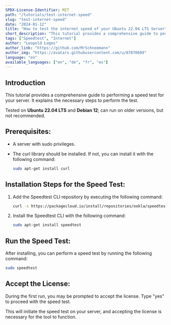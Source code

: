 ```yaml
---
SPDX-License-Identifier: MIT
path: "/tutorials/test-internet-speed"
slug: "test-internet-speed"
date: "2024-01-12"
title: "How to test the internet speed of your Ubuntu 22.04 LTS Server"
short_description: "This tutorial provides a comprehensive guide to performing a speed test for your server. It explains the necessary steps to perform the test."
tags: ["Speedtest", "Internet"]
author: "Leopold Loges"
author_link: "https://github.com/MrSchneemann"
author_img: "https://avatars.githubusercontent.com/u/87870609"
language: "en"
available_languages: ["en", "de", "fr", "es"]
---
```


## Introduction

This tutorial provides a comprehensive guide to performing a speed test for your server. It explains the necessary steps to perform the test.

Tested on **Ubuntu 22.04 LTS** and **Debian 12**; can run on older versions, but not recommended.

## **Prerequisites:**
* A server with sudo privileges.
* The curl library should be installed. If not, you can install it with the following command:

    ```bash
    sudo apt-get install curl
    ```

## **Installation Steps for the Speed Test:**
1. Add the Speedtest CLI repository by executing the following command:

    ```bash
    curl -s https://packagecloud.io/install/repositories/ookla/speedtest-cli/script.deb.sh | sudo bash
    ```

2. Install the Speedtest CLI with the following command:

    ```bash
    sudo apt-get install speedtest
    ```

## **Run the Speed Test:**
After installing, you can perform a speed test by running the following command:

```bash
sudo speedtest
```

## **Accept the License:**
During the first run, you may be prompted to accept the license. Type "yes" to proceed with the speed test.

This will initiate the speed test on your server, and accepting the license is necessary for the tool to function.